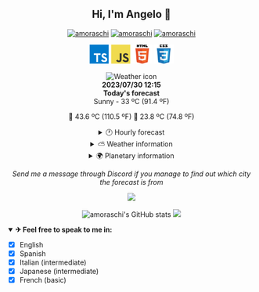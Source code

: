 <h2 align="center">Hi, I'm Angelo 👋</h2>

<p align="center">
  <a href="https://github.com/amoraschi"><img src="https://img.shields.io/badge/DISCORD-amoraschi-7289da?style=for-the-badge" alt="amoraschi"></a>
  <a href="https://github.com/amoraschi"><img src="https://hits.sh/github.com/amoraschi.svg?style=for-the-badge" alt="amoraschi"></a>
  <a href="https://github.com/amoraschi"><img src="https://img.shields.io/static/v1?label=Currently%20learning&message=react | typescript&color=blue&style=for-the-badge" alt="amoraschi" href=""></a>
</p>

<p align="center">
  <img src="https://raw.githubusercontent.com/devicons/devicon/master/icons/typescript/typescript-original.svg" alt="typescript" width="40" height="40"/>
  <img src="https://raw.githubusercontent.com/devicons/devicon/master/icons/javascript/javascript-original.svg" alt="javascript" width="40" height="40"/>
  <img src="https://raw.githubusercontent.com/devicons/devicon/master/icons/html5/html5-original-wordmark.svg" alt="html5" width="40" height="40"/>
  <img src="https://raw.githubusercontent.com/devicons/devicon/master/icons/css3/css3-original-wordmark.svg" alt="css3" width="40" height="40"/>
</p>

<!-- WEATHER -->
<p align="center">
  <img src="https://cdn.weatherapi.com/weather/64x64/day/113.png" alt="Weather icon">
  <br />
  <strong>2023/07/30 12:15</strong>
  <br />
  <strong>Today's forecast</strong>
  <br />
  Sunny - 33 ºC (91.4 ºF)
  <p align="center">🔼 43.6 ºC (110.5 ºF) 🔽 23.8 ºC (74.8 ºF)</p>
  <details align="center">
    <summary>🕐 Hourly forecast</summary>
    <table align="center">
      <thead>
        <tr>
          <th>0:00</th>
          <th>1:00</th>
          <th>2:00</th>
          <th>3:00</th>
          <th>4:00</th>
          <th>5:00</th>
          <th>6:00</th>
          <th>7:00</th>
          <th>8:00</th>
          <th>9:00</th>
          <th>10:00</th>
          <th>11:00</th>
          <th>12:00</th>
        </tr>
      </thead>
      <tbody>
        <tr>
          <td><img src="https://cdn.weatherapi.com/weather/64x64/night/113.png" alt="Weather icon"><br />Clear<br />26.2 ºC (79.2 ºF)</td>
          <td><img src="https://cdn.weatherapi.com/weather/64x64/night/113.png" alt="Weather icon"><br />Clear<br />25.7 ºC (78.3 ºF)</td>
          <td><img src="https://cdn.weatherapi.com/weather/64x64/night/113.png" alt="Weather icon"><br />Clear<br />25.3 ºC (77.5 ºF)</td>
          <td><img src="https://cdn.weatherapi.com/weather/64x64/night/113.png" alt="Weather icon"><br />Clear<br />24.7 ºC (76.5 ºF)</td>
          <td><img src="https://cdn.weatherapi.com/weather/64x64/night/113.png" alt="Weather icon"><br />Clear<br />24.1 ºC (75.4 ºF)</td>
          <td><img src="https://cdn.weatherapi.com/weather/64x64/night/113.png" alt="Weather icon"><br />Clear<br />23.8 ºC (74.8 ºF)</td>
          <td><img src="https://cdn.weatherapi.com/weather/64x64/night/113.png" alt="Weather icon"><br />Clear<br />24.1 ºC (75.4 ºF)</td>
          <td><img src="https://cdn.weatherapi.com/weather/64x64/night/113.png" alt="Weather icon"><br />Clear<br />26.7 ºC (80.1 ºF)</td>
          <td><img src="https://cdn.weatherapi.com/weather/64x64/day/113.png" alt="Weather icon"><br />Sunny<br />29.5 ºC (85.1 ºF)</td>
          <td><img src="https://cdn.weatherapi.com/weather/64x64/day/113.png" alt="Weather icon"><br />Sunny<br />32.1 ºC (89.8 ºF)</td>
          <td><img src="https://cdn.weatherapi.com/weather/64x64/day/113.png" alt="Weather icon"><br />Sunny<br />34.4 ºC (93.9 ºF)</td>
          <td><img src="https://cdn.weatherapi.com/weather/64x64/day/113.png" alt="Weather icon"><br />Sunny<br />39.5 ºC (103.1 ºF)</td>
          <td><img src="https://cdn.weatherapi.com/weather/64x64/day/113.png" alt="Weather icon"><br />Sunny<br />41.4 ºC (106.5 ºF)</td>
        </tr>
      </tbody>
    </table>
  </details>
  <details align="center">
    <summary>⛅ Weather information</summary>
    <p align="center">
      Wind - SSE 4 km/h (2.5 miles/h)
      <br />
      Precipitation - 0 mm (0 in)
      <br />
      Visibility - 10 km (6 miles)
      <br />
      Humidity - 36%
      <br />
      UV Index - 10 (Very High)
    </p>
  </details>
  <details align="center">
    <summary>🌍 Planetary information</summary>
    <p align="center">
      Sunrise - 07:27 AM
      <br />
      Sunset - 09:34 PM
      <br />
      Moon phase - Waxing Gibbous
      <br />
      Moon illumination - 89%
    </p>
  </details>
</p>
<!-- WEATHER END -->

<p align="center"><em>Send me a message through Discord if you manage to find out which city the forecast is from</em></p>

<p align="center">
  <img src="https://discord.c99.nl/widget/theme-2/329599889174691841.png">
</p>

<p align="center">
  <img src="https://github-readme-stats.vercel.app/api?username=amoraschi&show_icons=true&hide=&count_private=true&title_color=0891b2&text_color=ffffff&icon_color=0891b2&bg_color=1c1917&hide_border=true&show_icons=true" alt="amoraschi's GitHub stats" width="420px"/>
  <img src="https://github-readme-streak-stats.herokuapp.com/?user=amoraschi&stroke=ffffff&background=1c1917&ring=0891b2&fire=0891b2&currStreakNum=ffffff&currStreakLabel=0891b2&sideNums=ffffff&sideLabels=ffffff&dates=ffffff&hide_border=true" width="420px"/>
</p>

<details open>
  <summary><strong>✈ Feel free to speak to me in:</strong></summary>

  - [x] English
  - [x] Spanish
  - [x] Italian (intermediate)
  - [x] Japanese (intermediate)
  - [x] French (basic)
</details>
